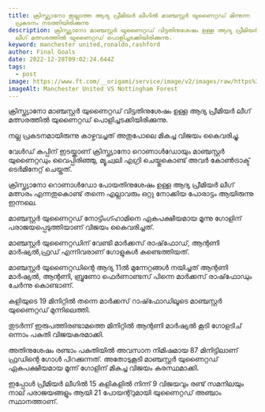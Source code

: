 ```yaml
---
title: ക്രിസ്ത്യാനോ ഇല്ലാത്ത ആദ്യ പ്രീമിയർ ലീഗിൽ മാഞ്ചസ്റ്റർ യുണൈറ്റഡ് മിന്നുന്ന
  പ്രകടനം നടത്തിയിരിക്കുന്നു
description: ക്രിസ്ത്യാനോ മാഞ്ചസ്റ്റർ യുണൈറ്റഡ് വിട്ടതിനുശേഷം ഉള്ള ആദ്യ പ്രീമിയർ
  ലീഗ് മത്സരത്തിൽ യുണൈറ്റഡ് പൊളിച്ചടക്കിയിരിക്കുന്നു.
keyword: manchester united,ronaldo,rashford
author: Final Goals
date: 2022-12-28T09:02:24.644Z
tags:
  - post
image: https://www.ft.com/__origami/service/image/v2/images/raw/https%3A%2F%2Fd1e00ek4ebabms.cloudfront.net%2Fproduction%2Ff40d671a-f1bc-47e2-ba25-1a1cb9b4c822.jpg?fit=scale-down&source=next&width=700
imageAlt: Manchester United VS Nottingham Forest
---
```

ക്രിസ്ത്യാനോ മാഞ്ചസ്റ്റർ യുണൈറ്റഡ് വിട്ടതിനുശേഷം ഉള്ള ആദ്യ പ്രീമിയർ ലീഗ് മത്സരത്തിൽ യുണൈറ്റഡ് പൊളിച്ചടക്കിയിരിക്കുന്നു.


നല്ല പ്രകടനമായിരുന്നു കാഴ്ചവച്ചത് അതുപോലെ മികച്ച വിജയം കൈവരിച്ചു.

 വേൾഡ് കപ്പിന് ഇടയ്ക്കാണ് ക്രിസ്ത്യാനോ റൊണാൾഡോയും മാഞ്ചസ്റ്റർ യുണൈറ്റഡും വൈപ്പിരിഞ്ഞു, മ്യൂച്വലി എഗ്രി ചെയ്തുകൊണ്ട് അവർ കോൺട്രാക്ട് ടെർമിനേറ്റ് ചെയ്തത്.


ക്രിസ്ത്യാനോ റൊണാൾഡോ പോയതിനുശേഷം ഉള്ള ആദ്യ പ്രീമിയർ ലീഗ് മത്സരം എന്നതുകൊണ്ട് തന്നെ എല്ലാവരും ഒറ്റു നോക്കിയ പോരാട്ടം ആയിരുന്നു ഇന്നലെ.


മാഞ്ചസ്റ്റർ യുണൈറ്റഡ് നോട്ടിംഗ്ഹാമിനെ ഏകപക്ഷീയമായ മൂന്നു ഗോളിന് പരാജയപ്പെടുത്തിയാണ്  വിജയം കൈവരിച്ചത്.

 മാഞ്ചസ്റ്റർ യുണൈറ്റഡിന്  വേണ്ടി മാർക്കസ് രാഷ്‌ഫോഡ്, ആന്റണി മാർഷ്യൽ,ഫ്രഡ് എന്നിവരാണ് ഗോളുകൾ കണ്ടെത്തിയത്.


മാഞ്ചസ്റ്റർ യുണൈറ്റഡിന്റെ  ആദ്യ 11ൽ മുന്നേറ്റങ്ങൾ നയിച്ചത് ആന്റണി മാർഷ്യൽ, ആന്റണി, ബ്രൂണോ ഫെർണാണ്ടസ് പിന്നെ മാർക്കസ് രാഷ്‌ഫോഡും ചേർന്നു കൊണ്ടാണ്.


കളിയുടെ 19 മിനിറ്റിൽ തന്നെ മാർക്കസ്  റാഷ്‌ഫോഡിലൂടെ മാഞ്ചസ്റ്റർ യുണൈറ്റഡ് മുന്നിലെത്തി.


തുടർന്ന് ഇരുപത്തിരണ്ടാമത്തെ മിനിറ്റിൽ ആന്റണി മാർഷ്യൽ  കൂടി ഗോളടിച് ഒന്നാം പകുതി വിജയകരമാക്കി.


അതിനുശേഷം രണ്ടാം പകുതിയിൽ അവസാന നിമിഷമായ 87 മിനിട്ടിലാണ് ഫ്രഡിന്റെ  ഗോൾ പിറക്കുന്നത്. അതോടുകൂടി മാഞ്ചസ്റ്റർ യുണൈറ്റഡ് ഏകപക്ഷീയമായ മൂന്ന് ഗോളിന്  മികച്ച വിജയം കരസ്ഥമാക്കി.


ഇപ്പോൾ പ്രീമിയർ ലീഗിൽ 15 കളികളിൽ നിന്ന് 9 വിജയവും രണ്ട് സമനിലയും നാല് പരാജയങ്ങളും ആയി 21 പോയന്റ്റുമായി യുണൈറ്റഡ് അഞ്ചാം സ്ഥാനത്താണ്.